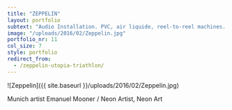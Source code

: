 ```yaml
---
title: "ZEPPELIN"
layout: portfolio
subtext: "Audio Installation. PVC, air liquide, reel-to-reel machines. as part of Utopia Triathlon, munich, 2014"
image: "/uploads/2016/02/Zeppelin.jpg"
portfolio_nr: 11
col_size: 7
style: portfolio
redirect_from:
  - /zeppelin-utopia-triathlon/
---
```


![Zeppelin]({{ site.baseurl }}/uploads/2016/02/Zeppelin.jpg)

Munich artist Emanuel Mooner / Neon Artist, Neon Art
